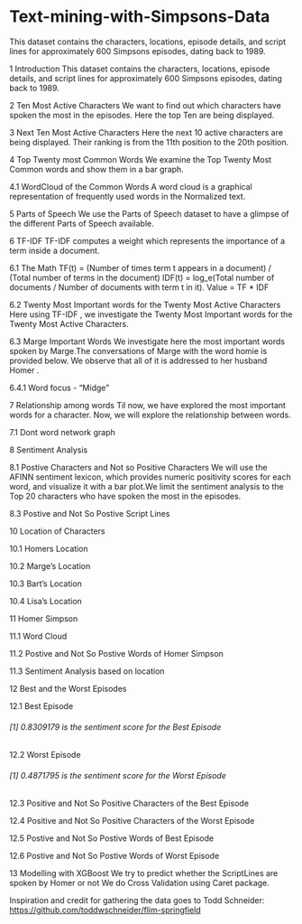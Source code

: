 # Text-mining-with-Simpsons-Data
This dataset contains the characters, locations, episode details, and script lines for approximately 600 Simpsons episodes, dating back to 1989.

1 Introduction
This dataset contains the characters, locations, episode details, and script lines for approximately 600 Simpsons episodes, dating back to 1989.

2 Ten Most Active Characters
We want to find out which characters have spoken the most in the episodes. Here the top Ten are being displayed.

3 Next Ten Most Active Characters
Here the next 10 active characters are being displayed. Their ranking is from the 11th position to the 20th position.

4 Top Twenty most Common Words
We examine the Top Twenty Most Common words and show them in a bar graph.

4.1 WordCloud of the Common Words
A word cloud is a graphical representation of frequently used words in the Normalized text.

5 Parts of Speech
We use the Parts of Speech dataset to have a glimpse of the different Parts of Speech available.

6 TF-IDF
TF-IDF computes a weight which represents the importance of a term inside a document.

6.1 The Math
TF(t) = (Number of times term t appears in a document) / (Total number of terms in the document)
IDF(t) = log_e(Total number of documents / Number of documents with term t in it).
Value = TF * IDF

6.2 Twenty Most Important words for the Twenty Most Active Characters
Here using TF-IDF , we investigate the Twenty Most Important words for the Twenty Most Active Characters.

6.3 Marge Important Words
We investigate here the most important words spoken by Marge.The conversations of Marge with the word homie is provided below. We observe that all of it is addressed to her husband Homer .

6.4.1 Word focus - “Midge”

7 Relationship among words
Til now, we have explored the most important words for a character. Now, we will explore the relationship between words.

7.1 Dont word network graph

8 Sentiment Analysis

8.1 Postive Characters and Not so Positive Characters
We will use the AFINN sentiment lexicon, which provides numeric positivity scores for each word, and visualize it with a bar plot.We limit the sentiment analysis to the Top 20 characters who have spoken the most in the episodes.

8.3 Postive and Not So Postive Script Lines

10 Location of Characters

10.1 Homers Location

10.2 Marge’s Location

10.3 Bart’s Location

10.4 Lisa’s Location

11 Homer Simpson

11.1 Word Cloud

11.2 Postive and Not So Postive Words of Homer Simpson

11.3 Sentiment Analysis based on location

12 Best and the Worst Episodes

12.1 Best Episode
###### [1] 0.8309179 is the sentiment score for the Best Episode

12.2 Worst Episode
###### [1] 0.4871795 is the sentiment score for the Worst Episode

12.3 Positive and Not So Positive Characters of the Best Episode

12.4 Positive and Not So Positive Characters of the Worst Episode

12.5 Postive and Not So Postive Words of Best Episode

12.6 Postive and Not So Postive Words of Worst Episode

13 Modelling with XGBoost
We try to predict whether the ScriptLines are spoken by Homer or not
We do Cross Validation using Caret package.

Inspiration and credit for gathering the data goes to Todd Schneider: https://github.com/toddwschneider/flim-springfield
